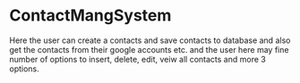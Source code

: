 # ContactMangSystem
Here the user can create a contacts and save contacts to database and also get the contacts from their google accounts etc. and the user here may fine number of options to insert, delete, edit, veiw all contacts and more 3 options.
